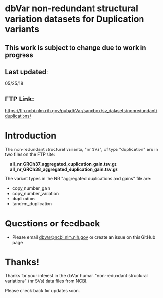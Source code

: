 # dbVar non-redundant structural variation datasets for Duplication variants

## ****This work is subject to change due to work in progress****

## Last updated:
05/25/18

## FTP Link:

https://ftp.ncbi.nlm.nih.gov/pub/dbVar/sandbox/sv_datasets/nonredundant/duplications/

# Introduction

The non-redundant structural variants, "nr SVs", of type "duplication" are in two
files on the FTP site:

&nbsp;&nbsp;&nbsp;&nbsp;__all_nr_GRCh37_aggregated_duplication_gain.tsv.gz__  
&nbsp;&nbsp;&nbsp;&nbsp;__all_nr_GRCh38_aggregated_duplication_gain.tsv.gz__

The variant types in the NR "aggregated duplications and gains" file are:

* copy_number_gain
* copy_number_variation
* duplication
* tandem_duplication

# Questions or feedback

* Please email dbvar@ncbi.nlm.nih.gov or create an issue on this GitHub page.

# Thanks!

Thanks for your interest in the dbVar human "non-redundant structural variations" (nr SVs)
data files from NCBI.

Please check back for updates soon.
